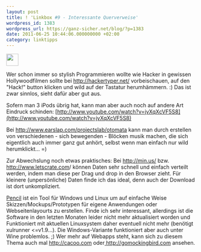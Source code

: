 ```yaml
---
layout: post
title: ! 'Linkbox #9 - Interessante Querverweise'
wordpress_id: 1383
wordpress_url: https://ganz-sicher.net/blog/?p=1383
date: 2011-06-25 10:44:06.000000000 +02:00
category: linktipps
---
```

<img class="lefticon" src="{{site.url}}/wp-content/uploads/links.png" alt="" width="32" height="32" />

Wer schon immer so stylish Programmieren wollte wie Hacker in gewissen Hollywoodfilmen sollte bei <a href="http://hackertyper.net/ ">http://hackertyper.net/</a> vorbeischauen, auf den "Hack!" button klicken und wild auf der Tastatur herumh&auml;mmern. :) Das ist zwar sinnlos, sieht daf&uuml;r aber gut aus.

Sofern man 3 iPods &uuml;brig hat, kann man aber auch noch auf andere Art Eindruck schinden: 
[http://www.youtube.com/watch?v=jvXqXcVF5S8](http://www.youtube.com/watch?v=jvXqXcVF5S8)

Bei <a href="http://www.earslap.com/projectslab/otomata">http://www.earslap.com/projectslab/otomata</a> kann man durch erstellen von verschiedenen - sich bewegenden - Bl&ouml;cken musik machen, die sich eigentlich auch immer ganz gut anh&ouml;rt, selbst wenn man einfach nur wild herumklickt... =)

Zur Abwechslung noch etwas praktisches: Bei
<a href="http://min.us/">http://min.us/</a> bzw. <a href="http://www.letscrate.com">http://www.letscrate.com</a>/ k&ouml;nnen Daten sehr schnell und einfach verteilt werden, indem man diese per Drag und drop in den Browser zieht. F&uuml;r kleinere (unpers&ouml;nliche) Daten finde ich das ideal, denn auch der Download ist dort unkompliziert.

[Pencil](http://pencil.evolus.vn) ist ein Tool f&uuml;r Windows und Linux um auf einfache Weise Skizzen/Mockups/Prototypen f&uuml;r eigene Anwendungen oder Webseitenlayourts zu erstellen. Finde ich sehr interessant, allerdings ist die Software in den letzten Monaten leider nicht mehr aktualisiert worden und Funktioniert mit aktuellen Linuxsystem daher eventuell nicht mehr (ben&ouml;tigt xulrunner &lt;=v1.9...). Die Windows-Variante funktioniert aber auch unter Wine problemlos. ;)
Wer mehr auf Webapps steht, kann sich zu diesem Thema auch mal <a href="http://cacoo.com">http://cacoo.com</a> oder<a href="http://gomockingbird.com"> http://gomockingbird.com</a> ansehen.
